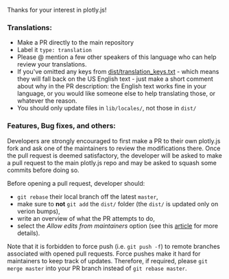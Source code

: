 Thanks for your interest in plotly.js!

### Translations:

- Make a PR directly to the main repository
- Label it `type: translation`
- Please @ mention a few other speakers of this language who can help review your translations.
- If you've omitted any keys from [dist/translation_keys.txt](https://github.com/plotly/plotly.js/blob/master/dist/translation-keys.txt) - which means they will fall back on the US English text - just make a short comment about why in the PR description: the English text works fine in your language, or you would like someone else to help translating those, or whatever the reason.
- You should only update files in `lib/locales/`, not those in `dist/`

### Features, Bug fixes, and others:

Developers are strongly encouraged to first make a PR to their own plotly.js fork and ask one of the maintainers to review the modifications there. Once the pull request is deemed satisfactory, the developer will be asked to make a pull request to the main plotly.js repo and may be asked to squash some commits before doing so.

Before opening a pull request, developer should: 

- `git rebase` their local branch off the latest `master`,
- make sure to **not** `git add` the `dist/` folder (the `dist/` is updated only on verion bumps),
- write an overview of what the PR attempts to do,
- select the _Allow edits from maintainers_ option (see this [article](https://help.github.com/articles/allowing-changes-to-a-pull-request-branch-created-from-a-fork/) for more details).

Note that it is forbidden to force push (i.e. `git push -f`) to remote branches associated with opened pull requests. Force pushes make it hard for maintainers to keep track of updates. Therefore, if required, please `git merge master` into your PR branch instead of `git rebase master`.
